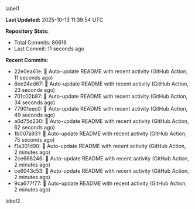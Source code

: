 
label1 
<!-- ACTIVITY_START -->
**Last Updated:** 2025-10-13 11:39:54 UTC

**Repository Stats:**
- Total Commits: 86616
- Last Commit: 11 seconds ago

**Recent Commits:**
- 22e0ea61e: 🤖 Auto-update README with recent activity (GitHub Action, 11 seconds ago)
- 8ee24ed67: 🤖 Auto-update README with recent activity (GitHub Action, 23 seconds ago)
- 701c02b87: 🤖 Auto-update README with recent activity (GitHub Action, 34 seconds ago)
- 77901eec0: 🤖 Auto-update README with recent activity (GitHub Action, 49 seconds ago)
- a6d75d230: 🤖 Auto-update README with recent activity (GitHub Action, 62 seconds ago)
- 1b007a931: 🤖 Auto-update README with recent activity (GitHub Action, 75 seconds ago)
- f1a301d90: 🤖 Auto-update README with recent activity (GitHub Action, 2 minutes ago)
- 2ce668246: 🤖 Auto-update README with recent activity (GitHub Action, 2 minutes ago)
- ce6043c53: 🤖 Auto-update README with recent activity (GitHub Action, 2 minutes ago)
- 9ca677f77: 🤖 Auto-update README with recent activity (GitHub Action, 2 minutes ago)
<!-- ACTIVITY_END -->

label2
